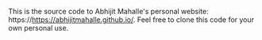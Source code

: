This is the source code to Abhijit Mahalle's personal website: https://https://abhijitmahalle.github.io/. Feel free to clone this code for your own personal use.
